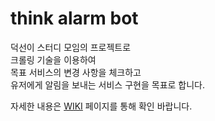 # think alarm bot

덕선이 스터디 모임의 프로젝트로<br>
크롤링 기술을 이용하여<br>
목표 서비스의 변경 사항을 체크하고<br>
유저에게 알림을 보내는 서비스 구현을 목표로 합니다.

자세한 내용은 [WIKI](https://github.com/LangVE/think-alarm-bot/wiki) 페이지를 통해 확인 바랍니다.
